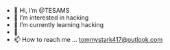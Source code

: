- 👋 Hi, I’m @TESAMS
- 👀 I’m interested in hacking 
- 🌱 I’m currently learning hacking 
- 💞️ 
- 📫 How to reach me ... tommystark417@outlook.com

<!---
TESAMS/TESAMS is a ✨ special ✨ repository because its `README.md` (this file) appears on your GitHub profile.
You can click the Preview link to take a look at your changes.
--->
